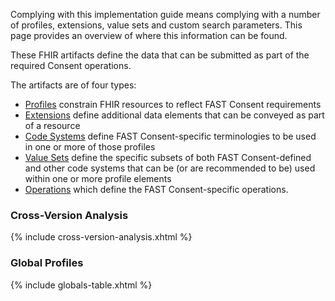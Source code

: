 Complying with this implementation guide means complying with a number of profiles, extensions, value sets and custom search parameters.  This page provides an overview of where this information can be found.

These FHIR artifacts define the data that can be submitted as part of the required Consent operations.

The artifacts are of four types:

* [Profiles]({{site.data.fhir.path}}profiling.html) constrain FHIR resources to reflect FAST Consent requirements
* [Extensions]({{site.data.fhir.path}}extensibility.html) define additional data elements that can be conveyed as part of a resource
* [Code Systems]({{site.data.fhir.path}}codesystem.html) define FAST Consent-specific terminologies to be used in one or more of those profiles
* [Value Sets]({{site.data.fhir.path}}valueset.html) define the specific subsets of both FAST Consent-defined and other code systems that can be (or are recommended to be) used within one or more profile elements
* [Operations]({{site.data.fhir.path}}operationdefinition.html) which define the FAST Consent-specific operations.

### Cross-Version Analysis
{% include cross-version-analysis.xhtml %}

### Global Profiles

{% include globals-table.xhtml %}

